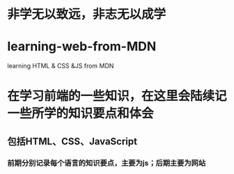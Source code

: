 # 非学无以致远，非志无以成学

# learning-web-from-MDN
learning HTML &amp; CSS &amp;JS from MDN
# 在学习前端的一些知识，在这里会陆续记一些所学的知识要点和体会
## 包括HTML、CSS、JavaScript
### 前期分别记录每个语言的知识要点，主要为js；后期主要为网站



